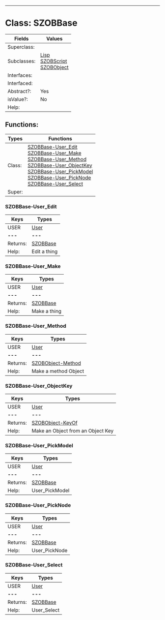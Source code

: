 ---------

# Class:	SZOBBase

| Fields | Values |
| --------- | --------- |
| Superclass: |  |
| Subclasses: | [Lisp](Lisp.html) <br> [SZOBScript](SZOBScript.html) <br> [SZOBObject](SZOBObject.html) |
| Interfaces: |  |
| Interfaced: |  |
| Abstract?: | Yes |
| isValue?: | No |
| Help: |  |


## Functions:

| Types | Functions |
| --------- | --------- |
| Class: | [SZOBBase-User_Edit](#SZOBBase-User_Edit) <br> [SZOBBase-User_Make](#SZOBBase-User_Make) <br> [SZOBBase-User_Method](#SZOBBase-User_Method) <br> [SZOBBase-User_ObjectKey](#SZOBBase-User_ObjectKey) <br> [SZOBBase-User_PickModel](#SZOBBase-User_PickModel) <br> [SZOBBase-User_PickNode](#SZOBBase-User_PickNode) <br> [SZOBBase-User_Select](#SZOBBase-User_Select) |
| Super: |  |


### SZOBBase-User_Edit

| Keys | Types |
| --------- | --------- |
| USER | [User](User.html) |
| **---** | **---** |
| Returns: | [SZOBBase](SZOBBase.html) |
| Help: | Edit a thing |

### SZOBBase-User_Make

| Keys | Types |
| --------- | --------- |
| USER | [User](User.html) |
| **---** | **---** |
| Returns: | [SZOBBase](SZOBBase.html) |
| Help: | Make a thing |

### SZOBBase-User_Method

| Keys | Types |
| --------- | --------- |
| USER | [User](User.html) |
| **---** | **---** |
| Returns: | [SZOBObject-Method](SZOBObject-Method.html) |
| Help: | Make a method Object |

### SZOBBase-User_ObjectKey

| Keys | Types |
| --------- | --------- |
| USER | [User](User.html) |
| **---** | **---** |
| Returns: | [SZOBObject-KeyOf](SZOBObject-KeyOf.html) |
| Help: | Make an Object from an Object Key |

### SZOBBase-User_PickModel

| Keys | Types |
| --------- | --------- |
| USER | [User](User.html) |
| **---** | **---** |
| Returns: | [SZOBBase](SZOBBase.html) |
| Help: | User_PickModel |

### SZOBBase-User_PickNode

| Keys | Types |
| --------- | --------- |
| USER | [User](User.html) |
| **---** | **---** |
| Returns: | [SZOBBase](SZOBBase.html) |
| Help: | User_PickNode |

### SZOBBase-User_Select

| Keys | Types |
| --------- | --------- |
| USER | [User](User.html) |
| **---** | **---** |
| Returns: | [SZOBBase](SZOBBase.html) |
| Help: | User_Select |

